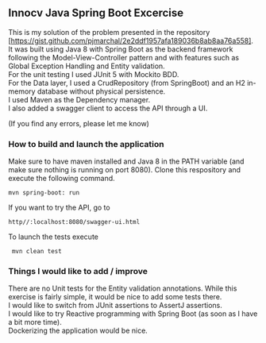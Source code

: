 ## Innocv Java Spring Boot Excercise

This is my solution of the problem presented in the repository [https://gist.github.com/pjmarchal/2e2ddf1957afa189036b8ab8aa76a558].  
It was built using Java 8 with Spring Boot as the backend framework following the Model-View-Controller pattern and with features such as Global Exception Handling and Entity validation.  
For the unit testing I used JUnit 5 with Mockito BDD.  
For the Data layer, I used a CrudRepository (from SpringBoot)  and an H2 in-memory database without physical persistence.  
I used Maven as the Dependency manager.  
I also added a swagger client to access the API through a UI.

(If you find any errors, please let me know)

### How to build and launch the application
Make sure to have maven installed and Java 8 in the PATH variable (and make sure nothing is running on port 8080). 
Clone this respository and execute the following command.

    mvn spring-boot: run

If you want to try the API, go to 

    http//:localhost:8080/swagger-ui.html

To launch the tests execute

     mvn clean test

### Things I would like to add / improve
There are no Unit tests for the Entity validation annotations. While this exercise is fairly simple, it would be nice to add some tests there.  
I would like to switch from JUnit assertions to AssertJ assertions.  
I would like to try Reactive programming with Spring Boot (as soon as I have a bit more time).  
Dockerizing the application would be nice.  

